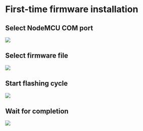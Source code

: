 # First-time firmware installation



## Select NodeMCU COM port
![](https://github.com/lyusupov/SoftRF/blob/master/software/firmware/info/NodeMCU-Flasher-1.GIF)



## Select firmware file
![](https://github.com/lyusupov/SoftRF/blob/master/software/firmware/info/NodeMCU-Flasher-2.GIF)



## Start flashing cycle
![](https://github.com/lyusupov/SoftRF/blob/master/software/firmware/info/NodeMCU-Flasher-3.GIF)



## Wait for completion
![](https://github.com/lyusupov/SoftRF/blob/master/software/firmware/info/NodeMCU-Flasher-4.GIF)

